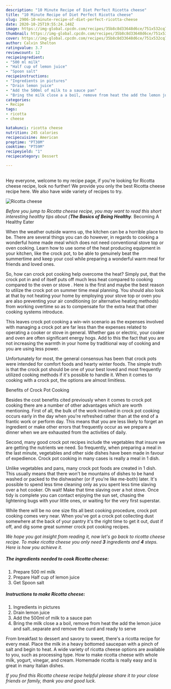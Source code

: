 ```yaml
---
description: "10 Minute Recipe of Diet Perfect Ricotta cheese"
title: "10 Minute Recipe of Diet Perfect Ricotta cheese"
slug: 2906-10-minute-recipe-of-diet-perfect-ricotta-cheese
date: 2020-10-25T19:55:24.148Z
image: https://img-global.cpcdn.com/recipes/35b8c8d33648d6ce/751x532cq70/ricotta-cheese-recipe-main-photo.jpg
thumbnail: https://img-global.cpcdn.com/recipes/35b8c8d33648d6ce/751x532cq70/ricotta-cheese-recipe-main-photo.jpg
cover: https://img-global.cpcdn.com/recipes/35b8c8d33648d6ce/751x532cq70/ricotta-cheese-recipe-main-photo.jpg
author: Calvin Shelton
ratingvalue: 3.7
reviewcount: 12
recipeingredient:
- "500 ml milk"
- "Half cup of lemon juice"
- "Spoon salt"
recipeinstructions:
- "Ingredients in pictures"
- "Drain lemon juice"
- "Add the 500ml of milk to a sauce pan"
- "Bring the milk close a a boil, remove from heat the add the lemon juice and salt..separate and remove the curd and ready to serve"
categories:
- Recipe
tags:
- ricotta
- cheese

katakunci: ricotta cheese 
nutrition: 245 calories
recipecuisine: American
preptime: "PT30M"
cooktime: "PT59M"
recipeyield: "1"
recipecategory: Dessert

---
```

<br>
Hey everyone, welcome to my recipe page, if you're looking for Ricotta cheese recipe, look no further! We provide you only the best Ricotta cheese recipe here. We also have wide variety of recipes to try.
<br>


![Ricotta cheese](https://img-global.cpcdn.com/recipes/35b8c8d33648d6ce/751x532cq70/ricotta-cheese-recipe-main-photo.jpg)

<i>Before you jump to Ricotta cheese recipe, you may want to read this short interesting healthy tips about {<strong>The Basics of Being Healthy</strong>.</i>
Becoming A Healthy Eater


When the weather outside warms up, the kitchen can be a horrible place to be. There are several things you can do however, in regards to cooking a wonderful home made meal which does not need conventional stove top or oven cooking. Learn how to use some of the heat producing equipment in your kitchen, like the crock pot, to be able to genuinely beat the summertime and keep your cool while preparing a wonderful warm meal for friends and loved ones.

So, how can crock pot cooking help overcome the heat? Simply put, that the crock pot in and of itself puts off much less heat compared to cooking compared to the oven or stove . Here is the first and maybe the best reason to utilize the crock pot on summer time meal planning. You should also look at that by not heating your home by employing your stove top or oven you are also preventing your air conditioning (or alternative heating methods) from working overtime so as to compensate for the extra heat that other cooking systems introduce.

This leaves crock pot cooking a win-win scenario as the expenses involved with managing a crock pot are far less than the expenses related to operating a cooker or stove in general. Whether gas or electric, your cooker and oven are often significant energy hogs. Add to this the fact that you are not increasing the warmth in your home by traditional way of cooking and you are using less power.

Unfortunately for most, the general consensus has been that crock pots were intended for comfort foods and hearty winter foods.  The simple truth is that the crock pot should be one of your best loved and most frequently utilized cooking methods if it's possible to handle it. When it comes to cooking with a crock pot, the options are almost limitless.  

Benefits of Crock Pot Cooking

Besides the cost benefits cited previously when it comes to crock pot cooking there are a number of other advantages which are worth mentioning. First of all, the bulk of the work involved in crock pot cooking occurs early in the day when you're refreshed rather than at the end of a frantic work or perform day. This means that you are less likely to forget an ingredient or make other errors that frequently occur as we prepare a dinner when we are exhausted from the activities of daily.

Second, many good crock pot recipes include the vegetables that insure we are getting the nutrients we need. So frequently, when preparing a meal in the last minute, vegetables and other side dishes have been made in favour of expedience. Crock pot cooking in many cases is really a meal in 1 dish.

 Unlike vegetables and pans, many crock pot foods are created in 1 dish. This usually means that there won't be mountains of dishes to be hand washed or packed to the dishwasher (or if you're like me-both) later. It's possible to spend less time cleaning only as you spent less time slaving over a hot cooker. Oh wait! Make that time slaving over a hot stove. Once tidy is complete you can contact enjoying the sun set, chasing the lightening bugs with your little ones, or waiting for the very first superstar.

While there will be no one size fits all best cooking procedure, crock pot cooking comes very near. When you've got a crock pot collecting dust somewhere at the back of your pantry it's the right time to get it out, dust if off, and dig some great summer crock pot cooking recipes.


<i>We hope you got insight from reading it, now let's go back to ricotta cheese recipe. To make ricotta cheese you only need <strong>3</strong> ingredients and <strong>4</strong> steps. Here is how you achieve it.
</i>

##### The ingredients needed to cook Ricotta cheese:

1. Prepare 500 ml milk
1. Prepare Half cup of lemon juice
1. Get Spoon salt


##### Instructions to make Ricotta cheese:

1. Ingredients in pictures
1. Drain lemon juice
1. Add the 500ml of milk to a sauce pan
1. Bring the milk close a a boil, remove from heat the add the lemon juice and salt..separate and remove the curd and ready to serve


From breakfast to dessert and savory to sweet, there&#39;s a ricotta recipe for every meal. Place the milk in a heavy bottomed saucepan with a pinch of salt and begin to heat. A wide variety of ricotta cheese options are available to you, such as processing type. How to make ricotta cheese with whole milk, yogurt, vinegar, and cream. Homemade ricotta is really easy and is great in many Italian dishes. 

<i>If you find this Ricotta cheese recipe helpful please share it to your close friends or family, thank you and good luck.</i>
